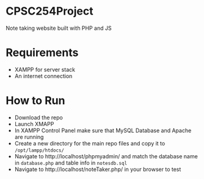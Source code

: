 # CPSC254Project
Note taking website built with PHP and JS


# Requirements
- XAMPP for server stack
- An internet connection 

# How to Run
- Download the repo
- Launch XMAPP 
- In XAMPP Control Panel make sure that MySQL Database and Apache are running
- Create a new directory for the main repo files and copy it to `/opt/lampp/htdocs/`
- Navigate to http://localhost/phpmyadmin/ and match the database name in `database.php` and table info in `notesdb.sql`
- Navigate to http://localhost/noteTaker.php/ in your browser to test

